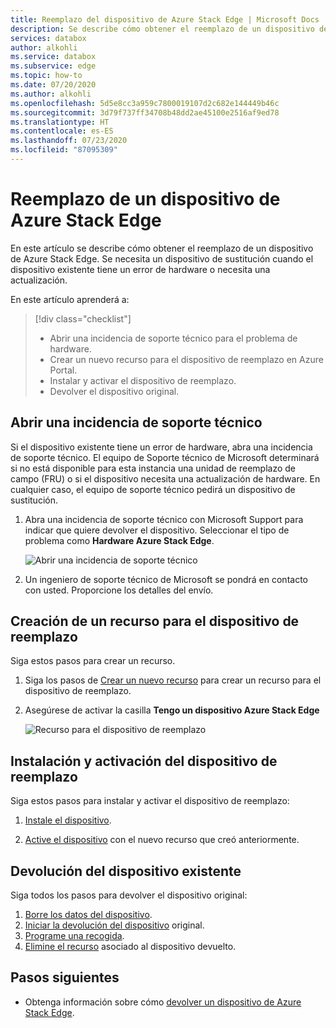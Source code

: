 ```yaml
---
title: Reemplazo del dispositivo de Azure Stack Edge | Microsoft Docs
description: Se describe cómo obtener el reemplazo de un dispositivo de Azure Stack Edge.
services: databox
author: alkohli
ms.service: databox
ms.subservice: edge
ms.topic: how-to
ms.date: 07/20/2020
ms.author: alkohli
ms.openlocfilehash: 5d5e8cc3a959c7800019107d2c682e144449b46c
ms.sourcegitcommit: 3d79f737ff34708b48dd2ae45100e2516af9ed78
ms.translationtype: HT
ms.contentlocale: es-ES
ms.lasthandoff: 07/23/2020
ms.locfileid: "87095309"
---
```

# <a name="replace-your-azure-stack-edge-device"></a>Reemplazo de un dispositivo de Azure Stack Edge

En este artículo se describe cómo obtener el reemplazo de un dispositivo de Azure Stack Edge. Se necesita un dispositivo de sustitución cuando el dispositivo existente tiene un error de hardware o necesita una actualización. 


En este artículo aprenderá a:

> [!div class="checklist"]
>
> * Abrir una incidencia de soporte técnico para el problema de hardware.
> * Crear un nuevo recurso para el dispositivo de reemplazo en Azure Portal.
> * Instalar y activar el dispositivo de reemplazo.
> * Devolver el dispositivo original.

## <a name="open-a-support-ticket"></a>Abrir una incidencia de soporte técnico

Si el dispositivo existente tiene un error de hardware, abra una incidencia de soporte técnico. El equipo de Soporte técnico de Microsoft determinará si no está disponible para esta instancia una unidad de reemplazo de campo (FRU) o si el dispositivo necesita una actualización de hardware. En cualquier caso, el equipo de soporte técnico pedirá un dispositivo de sustitución.

1. Abra una incidencia de soporte técnico con Microsoft Support para indicar que quiere devolver el dispositivo. Seleccionar el tipo de problema como **Hardware Azure Stack Edge**.

    ![Abrir una incidencia de soporte técnico](media/azure-stack-edge-replace-device/open-support-ticket-1.png)  

2. Un ingeniero de soporte técnico de Microsoft se pondrá en contacto con usted. Proporcione los detalles del envío.
<!--3. If you need a return shipping box, you can request it. Answer **Yes** to the question **Need an empty box to return**.-->


## <a name="create-a-resource-for-replacement-device"></a>Creación de un recurso para el dispositivo de reemplazo

Siga estos pasos para crear un recurso.

1. Siga los pasos de [Crear un nuevo recurso](azure-stack-edge-deploy-prep.md#create-a-new-resource) para crear un recurso para el dispositivo de reemplazo. 

2. Asegúrese de activar la casilla **Tengo un dispositivo Azure Stack Edge** 

    ![Recurso para el dispositivo de reemplazo](media/azure-stack-edge-replace-device/replace-resource-1.png)  

## <a name="install-and-activate-the-replacement-device"></a>Instalación y activación del dispositivo de reemplazo

Siga estos pasos para instalar y activar el dispositivo de reemplazo:

1. [Instale el dispositivo](azure-stack-edge-deploy-install.md).

2. [Active el dispositivo](azure-stack-edge-deploy-connect-setup-activate.md) con el nuevo recurso que creó anteriormente.

## <a name="return-your-existing-device"></a>Devolución del dispositivo existente

Siga todos los pasos para devolver el dispositivo original:

1. [Borre los datos del dispositivo](azure-stack-edge-return-device.md#erase-data-from-the-device).
2. [Iniciar la devolución del dispositivo](azure-stack-edge-return-device.md#initiate-device-return) original.
3. [Programe una recogida](azure-stack-edge-return-device.md#schedule-a-pickup).
4. [Elimine el recurso](azure-stack-edge-return-device.md#delete-the-resource) asociado al dispositivo devuelto.


## <a name="next-steps"></a>Pasos siguientes

- Obtenga información sobre cómo [devolver un dispositivo de Azure Stack Edge](azure-stack-edge-return-device.md).

